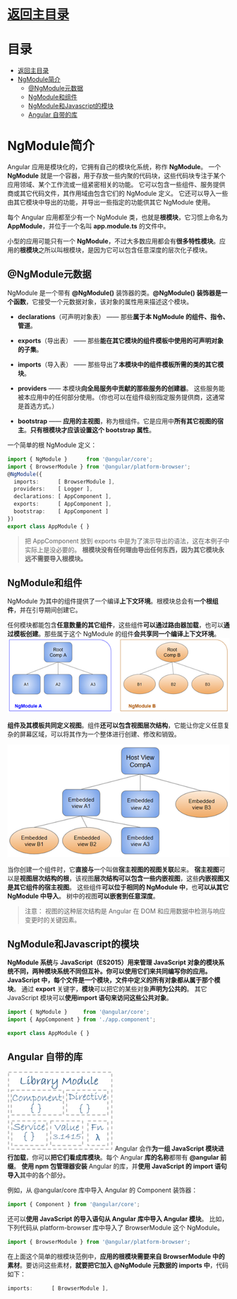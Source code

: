 # [返回主目录](Readme.md)

# 目录 <!-- omit in toc --> 
- [返回主目录](#返回主目录)
- [NgModule简介](#ngmodule简介)
  - [@NgModule元数据](#ngmodule元数据)
  - [NgModule和组件](#ngmodule和组件)
  - [NgModule和Javascript的模块](#ngmodule和javascript的模块)
  - [Angular 自带的库](#angular-自带的库)


# NgModule简介
Angular 应用是模块化的，它拥有自己的模块化系统，称作 **NgModule**。 一个 **NgModule** 就是一个容器，用于存放一些内聚的代码块，这些代码块专注于某个应用领域、某个工作流或一组紧密相关的功能。
它可以包含一些组件、服务提供商或其它代码文件，其作用域由包含它们的 NgModule 定义。 它还可以导入一些由其它模块中导出的功能，并导出一些指定的功能供其它 NgModule 使用。  

每个 Angular 应用都至少有一个 NgModule 类，也就是**根模块**，它习惯上命名为 **AppModule**，并位于一个名叫 **app.module.ts** 的文件中。

小型的应用可能只有一个 **NgModule**，不过大多数应用都会有**很多特性模块**。应用的**根模块**之所以叫根模块，是因为它可以包含任意深度的层次化子模块。


## @NgModule元数据
NgModule 是一个带有 **@NgModule()** 装饰器的类。**@NgModule() 装饰器是一个函数**，它接受一个元数据对象，该对象的属性用来描述这个模块。
- **declarations**（可声明对象表） —— 那些**属于本 NgModule 的组件、指令、管道**。
- **exports**（导出表） —— 那些**能在其它模块的组件模板中使用的可声明对象的子集**。
- **imports**（导入表） —— 那些导出了**本模块中的组件模板所需的类的其它模块**。
- **providers** —— 本模块**向全局服务中贡献的那些服务的创建器**。 这些服务能被本应用中的任何部分使用。（你也可以在组件级别指定服务提供商，这通常是首选方式。）

- **bootstrap** —— **应用的主视图**，称为根组件。它是应用中**所有其它视图的宿主**。**只有根模块才应该设置这个 bootstrap 属性**。

一个简单的根 NgModule 定义：
```ts
import { NgModule }      from '@angular/core';
import { BrowserModule } from '@angular/platform-browser';
@NgModule({
  imports:      [ BrowserModule ],
  providers:    [ Logger ],
  declarations: [ AppComponent ],
  exports:      [ AppComponent ],
  bootstrap:    [ AppComponent ]
})
export class AppModule { }
```
>把 AppComponent 放到 exports 中是为了演示导出的语法，这在本例子中实际上是没必要的。 **根模块没有任何理由导出任何东西，因为其它模块永远不需要导入根模块。**  

## NgModule和组件
NgModule 为其中的组件提供了一个编译**上下文环境**。根模块总会有**一个根组件**，并在引导期间创建它。  

任何模块都能包含**任意数量的其它组件**，这些组件**可以通过路由器加载**，也可以**通过模板创建**。那些属于这个 NgModule 的组件**会共享同一个编译上下文环境**。
![image](images/01.02-架构-模块NgModule/compilation-context.png)  

**组件及其模板共同定义视图**。组件**还可以包含视图层次结构**，它能让你定义任意复杂的屏幕区域，可以将其作为一个整体进行创建、修改和销毁。  

![image](images/01.02-架构-模块NgModule/view-hierarchy.png)  

当你创建一个组件时，它**直接与**一个叫做**宿主视图的视图关联**起来。 **宿主视图**可以是**视图层次结构的根**，该视图**层次结构可以包含一些内嵌视图**，这些**内嵌视图又是其它组件的宿主视图**。 这些组件**可以位于相同的 NgModule 中**，也**可以从其它 NgModule 中导入**。 树中的视图**可以嵌套到任意深度**。

>注意： 视图的这种层次结构是 Angular 在 DOM 和应用数据中检测与响应变更时的关键因素。 

## NgModule和Javascript的模块

**NgModule 系统**与 **JavaScript（ES2015）**用来管理 JavaScript 对象的模块系统不同，**两种模块系统不同但互补**。你可以使用它们来共同编写你的应用。  
**JavaScript** 中，**每个文件是一个模块**，文件中定义的**所有对象都从属于那个模块**。 通过 **export** 关键字，**模块**可以把它的某些对象**声明为公共的**。 其它 JavaScript 模块可以**使用import 语句来访问这些公共对象**。

```ts
import { NgModule }     from '@angular/core';
import { AppComponent } from './app.component';
```
```ts
export class AppModule { }
```

## Angular 自带的库
![image](images/01.02-架构-模块NgModule/library-module.png)
Angular 会作**为一组 JavaScript 模块进行加载**，你可以**把它们看成库模块**。每个 Angular **库的名称**都带有 **@angular 前缀**。 **使用 npm 包管理器安装** Angular 的库，并**使用 JavaScript 的 import 语句导入**其中的各个部分。  

例如，从 @angular/core 库中导入 Angular 的 Component 装饰器：
```ts
import { Component } from '@angular/core';
```

还可以**使用 JavaScript 的导入语句从 Angular 库中导入 Angular 模块**。 比如，下列代码从 platform-browser 库中导入了 BrowserModule 这个 NgModule。  
```ts
import { BrowserModule } from '@angular/platform-browser';
```
在上面这个简单的根模块范例中，**应用的根模块需要来自 BrowserModule 中的素材**。要访问这些素材，**就要把它加入 @NgModule 元数据的 imports 中**，代码如下：
```ts
imports:      [ BrowserModule ],
```